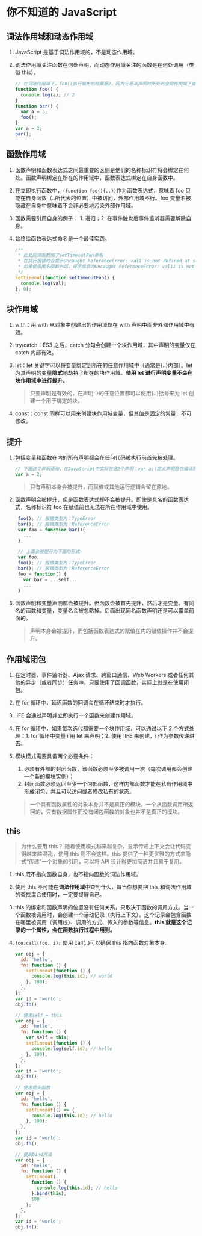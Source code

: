 # 你不知道的 JavaScript

## 词法作用域和动态作用域

1. JavaScript 是基于词法作用域的，不是动态作用域。
2. 词法作用域关注函数在何处声明，而动态作用域关注的函数是在何处调用（类似 this）。

   ```js
   // 在词法作用域下，foo()执行输出的结果是2，因为它是从声明时所处的全局作用域下查找的。
   function foo() {
     console.log(a); // 2
   }
   function bar() {
     var a = 3;
     foo();
   }
   var a = 2;
   bar();
   ```

## 函数作用域

1. 函数声明和函数表达式之间最重要的区别是他们的名称标识符将会绑定在何处。函数声明绑定在所在的作用域中，函数表达式绑定在自身函数中。
2. 在立即执行函数中，`(function foo(){..})`作为函数表达式，意味着 foo 只能在自身函数（..所代表的位置）中被访问，外部作用域不行。foo 变量名被隐藏在自身中意味着不会非必要地污染外部作用域。
3. 函数需要引用自身的例子： 1. 递归；2. 在事件触发后事件监听器需要解除自身。
4. 始终给函数表达式命名是一个最佳实践。

   ```js
   /**
    * 此处回调函数加了setTimeoutFun命名
    * 在执行报错时会提示Uncaught ReferenceError: val1 is not defined at setTimeoutFun (<anonymous>:2:17)，更好的定位报错出现setTimeoutFun中。
    * 如果使用匿名函数的话，提示信息为Uncaught ReferenceError: val11 is not defined at <anonymous>:2:17
    */
   setTimeout(function setTimeoutFun() {
     console.log(val);
   }, 0);
   ```

## 块作用域

1. with：用 with 从对象中创建出的作用域仅在 with 声明中而非外部作用域中有效。
2. try/catch：ES3 之后，catch 分句会创建一个块作用域，其中声明的变量仅在 catch 内部有效。
3. let：let 关键字可以将变量绑定到所在的任意作用域中（通常是{..}内部）。let 为其声明的变量**隐式**地劫持了所在的块作用域。**使用 let 进行声明变量不会在块作用域中进行提升。**

   > 只要声明是有效的，在声明中的任意位置都可以使用{..}括号来为 let 创建一个用于绑定的块。

4. const：const 同样可以用来创建块作用域变量，但其值是固定的常量，不可修改。

## 提升

1. 包括变量和函数在内的所有声明都会在任何代码被执行前首先被处理。

   ```js
   // 下面这个声明语句，在JavaScript中实际包含2个声明：var a;(定义声明是在编译阶段进行的)和 a=2;(赋值声明在代码执行阶段进行的)
   var a = 2;
   ```

   > 只有声明本身会被提升，而赋值或其他运行逻辑会留在原地。

2. 函数声明会被提升，但是函数表达式却不会被提升。即使是具名的函数表达式，名称标识符 foo 在赋值前也无法在所在作用域中使用。

   ```js
    foo(); // 报错类型为：TypeError
    bar(); // 报错类型为：ReferenceError
    var foo = function bar(){
      ...
    };

    // 上面会被提升为下面的形式
    var foo;
    foo(); // 报错类型为：TypeError
    bar(); // 报错类型为：ReferenceError
    foo = function() {
      var bar = ...self...
      ...
    }
   ```

3. 函数声明和变量声明都会被提升。但函数会被首先提升，然后才是变量。有同名的函数和变量，变量名会被忽略掉。后面出现同名函数声明还是可以覆盖前面的。

   > 声明本身会被提升，而包括函数表达式的赋值在内的赋值操作并不会提升。

## 作用域闭包

1. 在定时器、事件监听器、Ajax 请求、跨窗口通信、Web Workers 或者任何其他的异步（或者同步）任务中，只要使用了回调函数，实际上就是在使用闭包。
2. 在 for 循环中，延迟函数的回调会在循环结束时才执行。
3. IIFE 会通过声明并立即执行一个函数来创建作用域。
4. 在 for 循环中，如果每次迭代都需要一个块作用域，可以通过以下 2 个方式处理：1. for 循环中变量 i 用 let 来声明；2. 使用 IIFE 来创建，i 作为参数传递进去。
5. 模块模式需要具备两个必要条件：

   1. 必须有外部的封闭函数，该函数必须至少被调用一次（每次调用都会创建一个新的模块实例）；
   2. 封闭函数必须返回至少一个内部函数，这样内部函数才能在私有作用域中形成闭包，并且可以访问或者修改私有的状态。

   > 一个具有函数属性的对象本身并不是真正的模块。一个从函数调用所返回的，只有数据属性而没有闭包函数的对象也并不是真正的模块。

## this

> 为什么要用 this？
> 随着使用模式越来越复杂，显示传递上下文会让代码变得越来越混乱，使用 this 则不会这样。this 提供了一种更优雅的方式来隐式“传递”一个对象的引用，可以将 API 设计得更加简洁并且易于复用。

1. this 既不指向函数自身，也不指向函数的词法作用域。
2. 使用 this 不可能在**词法作用域**中查到什么，每当你想要把 this 和词法作用域的查找混合使用时，一定要提醒自己。
3. this 的绑定和函数声明的位置没有任何关系，只取决于函数的调用方式。当一个函数被调用时，会创建一个活动记录（执行上下文）。这个记录会包含函数在哪里被调用（调用栈）、调用的方式、传入的参数等信息。**this 就是这个记录的一个属性，会在函数执行过程中用到。**
4. `foo.call(foo, i);` 使用 call(..)可以确保 this 指向函数对象本身.

   ```js
   var obj = {
     id: 'hello',
     fn: function () {
       setTimeout(function () {
         console.log(this.id); // world
       }, 100);
     },
   };
   var id = 'world';
   obj.fn();

   // 使用self = this
   var obj = {
     id: 'hello',
     fn: function () {
       var self = this;
       setTimeout(function () {
         console.log(self.id); // hello
       }, 100);
     },
   };
   var id = 'world';
   obj.fn();

   // 使用箭头函数
   var obj = {
     id: 'hello',
     fn: function () {
       setTimeout(() => {
         console.log(this.id); // hello
       }, 100);
     },
   };
   var id = 'world';
   obj.fn();

   // 使用bind方法
   var obj = {
     id: 'hello',
     fn: function () {
       setTimeout(
         function () {
           console.log(this.id); // hello
         }.bind(this),
         100
       );
     },
   };
   var id = 'world';
   obj.fn();
   ```
